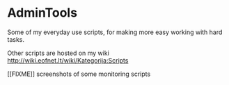 # AdminTools

Some of my everyday use scripts, for making more easy working with hard tasks. 

Other scripts are hosted on my wiki http://wiki.eofnet.lt/wiki/Kategorija:Scripts

[[FIXME]] screenshots of some monitoring scripts